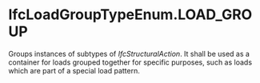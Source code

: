 IfcLoadGroupTypeEnum.LOAD_GROUP
===============================
Groups instances of subtypes of _IfcStructuralAction_. It shall be used as a
container for loads grouped together for specific purposes, such as loads
which are part of a special load pattern.


